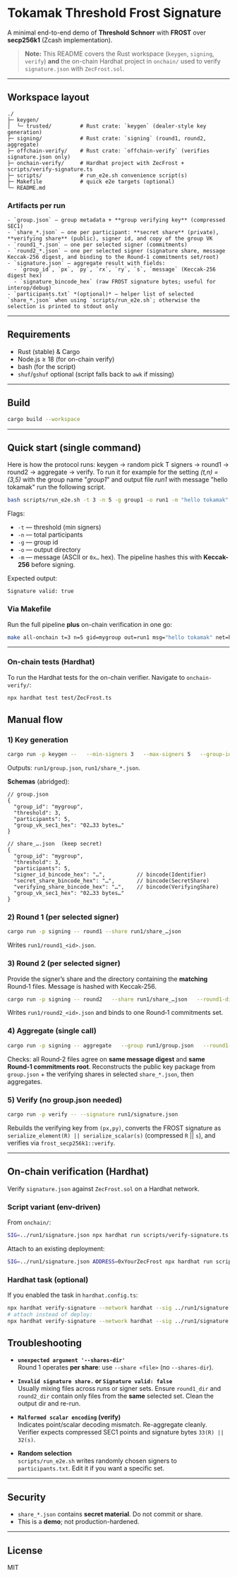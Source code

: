 # Tokamak Threshold Frost Signature

A minimal end-to-end demo of **Threshold Schnorr** with **FROST** over **secp256k1** (Zcash implementation).

> **Note:** This README covers the Rust workspace (`keygen`, `signing`, `verify`) **and** the on-chain Hardhat project in `onchain/` used to verify `signature.json` with `ZecFrost.sol`.

---

## Workspace layout

```
./
├─ keygen/
│  └─ trusted/         # Rust crate: `keygen` (dealer-style key generation)
├─ signing/            # Rust crate: `signing` (round1, round2, aggregate)
├─ offchain-verify/    # Rust crate: `offchain-verify` (verifies signature.json only)
├─ onchain-verify/     # Hardhat project with ZecFrost + scripts/verify-signature.ts
├─ scripts/            # run_e2e.sh convenience script(s)
├─ Makefile            # quick e2e targets (optional)
└─ README.md
```

### Artifacts per run
```
- `group.json` – group metadata + **group verifying key** (compressed SEC1)
- `share_*.json` – one per participant: **secret share** (private), **verifying share** (public), signer id, and copy of the group VK
- `round1_*.json` – one per selected signer (commitments)
- `round2_*.json` – one per selected signer (signature share, message Keccak-256 digest, and binding to the Round‑1 commitments set/root)
- `signature.json` – aggregate result with fields:
  - `group_id`, `px`, `py`, `rx`, `ry`, `s`, `message` (Keccak‑256 digest hex)
  - `signature_bincode_hex` (raw FROST signature bytes; useful for interop/debug)
- `participants.txt` *(optional)* – helper list of selected `share_*.json` when using `scripts/run_e2e.sh`; otherwise the selection is printed to stdout only
```

---

## Requirements

- Rust (stable) & Cargo
- Node.js ≥ 18 (for on-chain verify)
- bash (for the script)
- `shuf`/`gshuf` optional (script falls back to `awk` if missing)

---

## Build

```bash
cargo build --workspace
```

---

## Quick start (single command)

Here is how the protocol runs: keygen → random pick T signers → round1 → round2 → aggregate → verify.
To run it for example for the setting *(t,n) = (3,5)* with the group name "*group1*" and output file *run1* with message "hello tokamak" run the following script.
```bash
bash scripts/run_e2e.sh -t 3 -n 5 -g group1 -o run1 -m "hello tokamak"
```

Flags:
- `-t` — threshold (min signers)
- `-n` — total participants
- `-g` — group id
- `-o` — output directory
- `-m` — message (ASCII or `0x…` hex). The pipeline hashes this with **Keccak-256** before signing.

Expected output:
```
Signature valid: true
```

### Via Makefile

Run the full pipeline **plus** on-chain verification in one go:
```bash
make all-onchain t=3 n=5 gid=mygroup out=run1 msg="hello tokamak" net=hardhat
```
---


### On-chain tests (Hardhat)

To run the Hardhat tests for the on-chain verifier.
Navigate to `onchain-verify/`:
```bash
npx hardhat test test/ZecFrost.ts
```

## Manual flow

### 1) Key generation
```bash
cargo run -p keygen --   --min-signers 3   --max-signers 5   --group-id mygroup   --out-dir run1
```
Outputs: `run1/group.json`, `run1/share_*.json`.

**Schemas** (abridged):
```jsonc
// group.json
{
  "group_id": "mygroup",
  "threshold": 3,
  "participants": 5,
  "group_vk_sec1_hex": "02…33 bytes…"
}

// share_….json  (keep secret)
{
  "group_id": "mygroup",
  "threshold": 3,
  "participants": 5,
  "signer_id_bincode_hex": "…",          // bincode(Identifier)
  "secret_share_bincode_hex": "…",       // bincode(SecretShare)
  "verifying_share_bincode_hex": "…",    // bincode(VerifyingShare)
  "group_vk_sec1_hex": "02…33 bytes…"
}
```

### 2) Round 1 (per selected signer)
```bash
cargo run -p signing -- round1 --share run1/share_…json
```
Writes `run1/round1_<id>.json`.

### 3) Round 2 (per selected signer)
Provide the signer’s share and the directory containing the **matching** Round‑1 files. Message is hashed with Keccak‑256.
```bash
cargo run -p signing -- round2   --share run1/share_…json   --round1-dir run1   --message "hello tokamak delo"
```
Writes `run1/round2_<id>.json` and binds to one Round‑1 commitments set.

### 4) Aggregate (single call)
```bash
cargo run -p signing -- aggregate   --group run1/group.json   --round1-dir run1   --round2-dir run1   --out run1/signature.json
```
Checks: all Round‑2 files agree on **same message digest** and **same Round‑1 commitments root**. Reconstructs the public key package from `group.json` + the verifying shares in selected `share_*.json`, then aggregates.

### 5) Verify (no group.json needed)
```bash
cargo run -p verify -- --signature run1/signature.json
```
Rebuilds the verifying key from `(px,py)`, converts the FROST signature as `serialize_element(R) || serialize_scalar(s)` (compressed `R` || `s`), and verifies via `frost_secp256k1::verify`.

---

## On-chain verification (Hardhat)

Verify `signature.json` against `ZecFrost.sol` on a Hardhat network.

### Script variant (env-driven)
From `onchain/`:
```bash
SIG=../run1/signature.json npx hardhat run scripts/verify-signature.ts --network hardhat
```
Attach to an existing deployment:
```bash
SIG=../run1/signature.json ADDRESS=0xYourZecFrost npx hardhat run scripts/verify-signature.ts --network hardhat
```


### Hardhat task (optional)
If you enabled the task in `hardhat.config.ts`:
```bash
npx hardhat verify-signature --network hardhat --sig ../run1/signature.json
# attach instead of deploy:
npx hardhat verify-signature --network hardhat --sig ../run1/signature.json --address 0xYourZecFrost
```

## Troubleshooting

- **`unexpected argument '--shares-dir'`**  
  Round 1 operates **per share**: use `--share <file>` (no `--shares-dir`).

- **`Invalid signature share.` or `Signature valid: false`**  
  Usually mixing files across runs or signer sets. Ensure `round1_dir` and `round2_dir` contain only files from the **same** selected set. Clean the output dir and re-run.

- **`Malformed scalar encoding` (verify)**  
  Indicates point/scalar decoding mismatch. Re-aggregate cleanly. Verifier expects compressed SEC1 points and signature bytes `33(R) || 32(s)`.

- **Random selection**  
  `scripts/run_e2e.sh` writes randomly chosen signers to `participants.txt`. Edit it if you want a specific set.
---

## Security

- `share_*.json` contains **secret material**. Do not commit or share.
- This is a **demo**; not production-hardened.

---

## License
MIT
